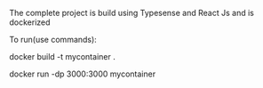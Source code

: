 The complete project is build using Typesense and React Js and is dockerized

To run(use commands):

docker build -t mycontainer .

docker run -dp 3000:3000 mycontainer
